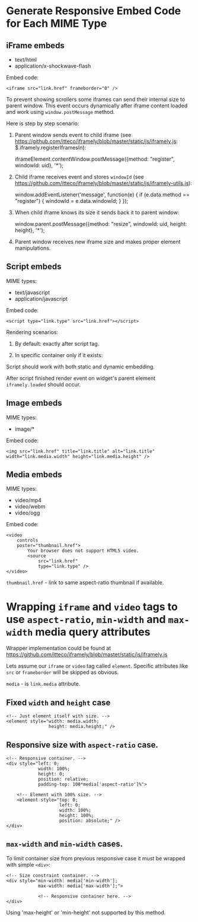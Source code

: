 # Generate Responsive Embed Code for Each MIME Type

## iFrame embeds

- text/html
- application/x-shockwave-flash

Embed code:

	<iframe src="link.href" frameborder="0" />

To prevent showing scrollers some iframes can send their internal size to parent window. This event occurs dynamically after iframe content loaded and work using `window.postMessage` method.

Here is step by step scenario:

1. Parent window sends event to child iframe (see https://github.com/itteco/iframely/blob/master/static/js/iframely.js: $.iframely.registerIframesIn):

	iframeElement.contentWindow.postMessage({method: "register", windowId: uid}, '*');

2. Child iframe receives event and stores `windowId` (see https://github.com/itteco/iframely/blob/master/static/js/iframely-utils.js):

	window.addEventListener('message', function(e) {
		if (e.data.method == "register") {
            windowId = e.data.windowId;
        }
	});

3. When child iframe knows its size it sends back it to parent window:

	window.parent.postMessage({method: "resize", windowId: uid, height: height}, '*');

4. Parent window receives new iframe size and makes proper element manipulations.

## Script embeds

MIME types:

 - text/javascript
 - application/javascript

Embed code:

 	<script type="link.type" src="link.href"></script>

Rendering scenarios:

1. By default: exactly after script tag.

2. In specific container only if it exists:

	<div iframely-container-for="link.href"></div>

Script should work with both static and dynamic embedding.

After script finished render event on widget's parent element `iframely.loaded` should occur.

## Image embeds

MIME types:

 - image/*

Embed code:

 	<img src="link.href" title="link.title" alt="link.title" width="link.media.width" height="link.media.height" />

## Media embeds

MIME types:

 - video/mp4
 - video/webm
 - video/ogg

Embed code:

 	<video
 		controls
 		poster="thumbnail.href">
 			Your browser does not support HTML5 video.
			<source
				src="link.href"
				type="link.type" />
 	</video>

`thumbnail.href` - link to same aspect-ratio thumbnail if available.

# Wrapping `iframe` and `video` tags to use `aspect-ratio`, `min-width` and `max-width` media query attributes

Wrapper implementation could be found at https://github.com/itteco/iframely/blob/master/static/js/iframely.js

Lets assume our `iframe` or `video` tag called `element`. Specific attributes like `src` or `frameborder` will be skipped as obvious.

`media` - is `link.media` attribute.

## Fixed `width` and `height` case

	<!-- Just element itself with size. -->
    <element style="width: media.width;
    				height: media.height;" />

## Responsive size with `aspect-ratio` case.

	<!-- Responsive container. -->
	<div style="left: 0;
				width: 100%;
				height: 0;
				position: relative;
				padding-top: 100*media['aspect-ratio']%">

		<!-- Element with 100% size. -->
		<element style="top: 0;
						left: 0;
						width: 100%;
						height: 100%;
						position: absolute;" />
	</div>

## `max-width` and `min-width` cases.

To limit container size from previous responsive case it must be wrapped with simple `<div>`:

	<!-- Size constraint container. -->
	<div style="min-width: media['min-width'];
				max-width: media['max-width'];">

				<!-- Responsive container here. -->
	</div>

Using 'max-height' or 'min-height' not supported by this method.